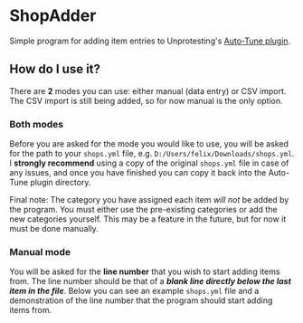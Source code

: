 # ShopAdder
Simple program for adding item entries to Unprotesting's [Auto-Tune plugin](https://github.com/Unprotesting/Auto-Tune/).

## How do I use it?
There are **2** modes you can use: either manual (data entry) or CSV import.
The CSV import is still being added, so for now manual is the only option.

### Both modes
Before you are asked for the mode you would like to use, you will be asked for the path to your `shops.yml` file, e.g. `D:/Users/felix/Downloads/shops.yml`.
I **strongly recommend** using a copy of the original `shops.yml` file in case of any issues, and once you have finished you can copy it back into the Auto-Tune plugin directory.

Final note: The category you have assigned each item *will not* be added by the program. You must either use the pre-existing categories or add the new categories yourself. This may be a feature in the future, but for now it must be done manually.

### Manual mode
You will be asked for the **line number** that you wish to start adding items from. The line number should be that of a ***blank line directly below the last item in the file***. Below you can see an example `shops.yml` file and a demonstration of the line number that the program should start adding items from.

